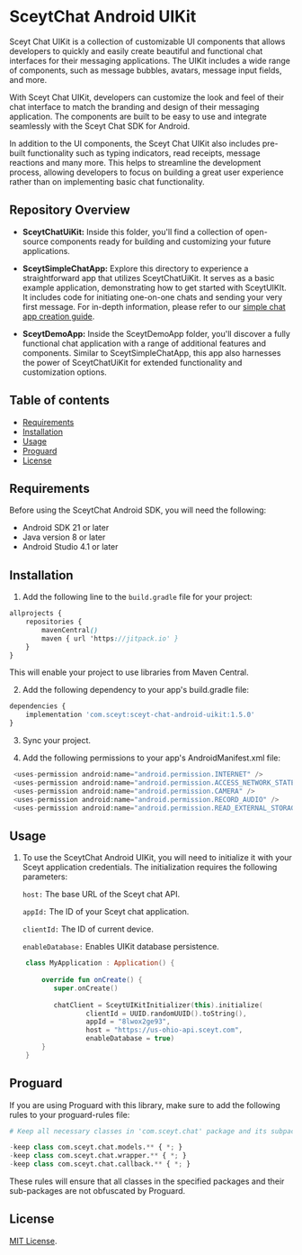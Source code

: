 # SceytChat Android UIKit

Sceyt Chat UIKit is a collection of customizable UI components that allows developers to quickly and easily create beautiful and functional chat interfaces for their messaging applications. The UIKit includes a wide range of components, such as message bubbles, avatars, message input fields, and more.

With Sceyt Chat UIKit, developers can customize the look and feel of their chat interface to match the branding and design of their messaging application. The components are built to be easy to use and integrate seamlessly with the Sceyt Chat SDK for Android.

In addition to the UI components, the Sceyt Chat UIKit also includes pre-built functionality such as typing indicators, read receipts, message reactions and many more. This helps to streamline the development process, allowing developers to focus on building a great user experience rather than on implementing basic chat functionality.

## Repository Overview

- **SceytChatUiKit:** Inside this folder, you'll find a collection of open-source components ready for building and customizing your future applications.

- **SceytSimpleChatApp:** Explore this directory to experience a straightforward app that utilizes SceytChatUiKit. It serves as a basic example application, demonstrating how to get started with SceytUIKIt. It includes code for initiating one-on-one chats and sending your very first message. For in-depth information, please refer to our [simple chat app creation guide](https://docs.sceyt.com/chat/).

- **SceytDemoApp:** Inside the SceytDemoApp folder, you'll discover a fully functional chat application with a range of additional features and components. Similar to SceytSimpleChatApp, this app also harnesses the power of SceytChatUiKit for extended functionality and customization options.

## Table of contents

* [Requirements](#requirements)
* [Installation](#installation)
* [Usage](#usage)
* [Proguard](#proguard)
* [License](#license)

## Requirements

Before using the SceytChat Android SDK, you will need the following:

- Android SDK 21 or later
- Java version 8 or later
- Android Studio 4.1 or later

## Installation

1. Add the following line to the `build.gradle` file for your project:

```scss
allprojects {
    repositories {
        mavenCentral()
        maven { url 'https://jitpack.io' }
    }
}
```
This will enable your project to use libraries from Maven Central.

2. Add the following dependency to your app's build.gradle file:

```python
dependencies {
    implementation 'com.sceyt:sceyt-chat-android-uikit:1.5.0'
}
```

3. Sync your project.

4. Add the following permissions to your app's AndroidManifest.xml file:

```php
 <uses-permission android:name="android.permission.INTERNET" />
 <uses-permission android:name="android.permission.ACCESS_NETWORK_STATE" />
 <uses-permission android:name="android.permission.CAMERA" />
 <uses-permission android:name="android.permission.RECORD_AUDIO" />
 <uses-permission android:name="android.permission.READ_EXTERNAL_STORAGE" />
```

## Usage

1. To use the SceytChat Android UIKit, you will need to initialize it with your Sceyt application credentials. The initialization requires the following parameters:

    `host:` The base URL of the Sceyt chat API.

    `appId:` The ID of your Sceyt chat application.

    `clientId:` The ID of current device.
   
    `enableDatabase:` Enables UIKit database persistence.

```kotlin
    class MyApplication : Application() {
    
        override fun onCreate() {
           super.onCreate()
           
           chatClient = SceytUIKitInitializer(this).initialize(
                   clientId = UUID.randomUUID().toString(),
                   appId = "8lwox2ge93",
                   host = "https://us-ohio-api.sceyt.com",
                   enableDatabase = true)
        }
    }
```

## Proguard

If you are using Proguard with this library, make sure to add the following rules to your proguard-rules file:

```python
# Keep all necessary classes in 'com.sceyt.chat' package and its subpackages

-keep class com.sceyt.chat.models.** { *; }
-keep class com.sceyt.chat.wrapper.** { *; }
-keep class com.sceyt.chat.callback.** { *; }
```

These rules will ensure that all classes in the specified packages and their sub-packages are not obfuscated by Proguard.


## License

[MIT License](LICENSE).
